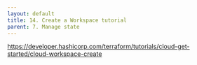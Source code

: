 ```yaml
---
layout: default
title: 14. Create a Workspace tutorial
parent: 7. Manage state
---
```


https://developer.hashicorp.com/terraform/tutorials/cloud-get-started/cloud-workspace-create